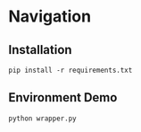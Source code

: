 # Navigation

## Installation

    pip install -r requirements.txt

## Environment Demo

    python wrapper.py